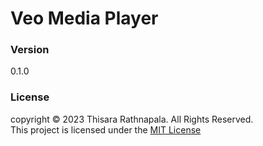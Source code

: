 # Veo Media Player

### Version
0.1.0

### License
copyright &copy; 2023 Thisara Rathnapala. All Rights Reserved. <br>
This project is licensed under the [MIT License](LICENSE.txt)